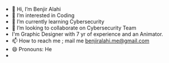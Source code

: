 - 👋 Hi, I’m Benjir Alahi
- 👀 I’m interested in Coding
- 🌱 I’m currently learning Cybersecurity 
- 💞️ I’m looking to collaborate on Cybersecurity Team
- I'm Graphic Designer with 7 yr of experience and an Animator.
-  📫 How to reach me ; mail me benjiralahi.me@gmail.com
- 😄 Pronouns: He
- 
